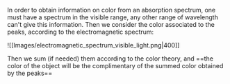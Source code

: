 In order to obtain information on color from an absorption spectrum, one must have a spectrum in the visible range, any other range of wavelength can't give this information.
Then we consider the color associated to the peaks, according to the electromagnetic spectrum:

![[Images/electromagnetic_spectrum_visible_light.png|400]]

Then we sum (if needed) them according to the color theory, and ==the color of the object will be the complimentary of the summed color obtained by the peaks==